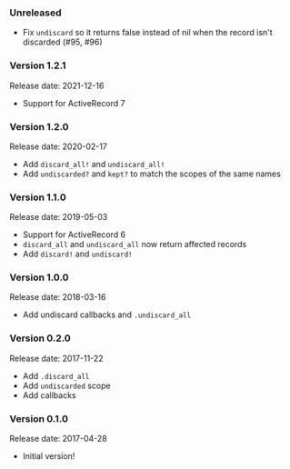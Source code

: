### Unreleased

* Fix `undiscard` so it returns false instead of nil when the record isn't
  discarded (#95, #96)

### Version 1.2.1
Release date: 2021-12-16

* Support for ActiveRecord 7

### Version 1.2.0
Release date: 2020-02-17

* Add `discard_all!` and `undiscard_all!`
* Add `undiscarded?` and `kept?` to match the scopes of the same names

### Version 1.1.0
Release date: 2019-05-03

* Support for ActiveRecord 6
* `discard_all` and `undiscard_all` now return affected records
* Add `discard!` and `undiscard!`

### Version 1.0.0
Release date: 2018-03-16

* Add undiscard callbacks and `.undiscard_all`

### Version 0.2.0
Release date: 2017-11-22

* Add `.discard_all`
* Add `undiscarded` scope
* Add callbacks

### Version 0.1.0
Release date: 2017-04-28

* Initial version!
